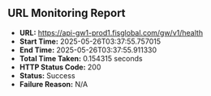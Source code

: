 ## URL Monitoring Report

- **URL:** https://api-gw1-prod1.fisglobal.com/gw/v1/health
- **Start Time:** 2025-05-26T03:37:55.757015
- **End Time:** 2025-05-26T03:37:55.911330
- **Total Time Taken:** 0.154315 seconds
- **HTTP Status Code:** 200
- **Status:** Success
- **Failure Reason:** N/A

